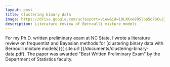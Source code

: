 ```yaml
---
layout: post
title: Clustering binary data
image: https://drive.google.com/uc?export=view&id=18LXKxe89Slbp5d7oCu2jNgGopNdVwt3M
description: Literature review of Bernoulli mixture models
---
```


For my Ph.D. written preliminary exam at NC State, I wrote a literature review on frequentist and Bayesian methods for [clustering binary data with Bernoulli mixture models]({{ site.url }}/documents/clustering-binary-data.pdf). The paper was awarded "Best Written Preliminary Exam" by the Department of Statistics faculty.